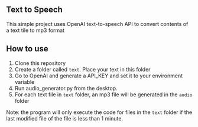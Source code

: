 ## Text to Speech

This simple project uses OpenAI text-to-speech API to convert contents of a text tile to mp3 format

## How to use

1. Clone this repository
2. Create a folder called `text`. Place your text in this folder
3. Go to OpenAI and generate a API_KEY and set it to your environment variable
4. Run audio_generator.py from the desktop.
5. For each text file in `text` folder, an mp3 file will be generated in the `audio` folder

Note: the program will only execute the code for files in the `text` folder if the last modified file of the file is less than 1 minute.